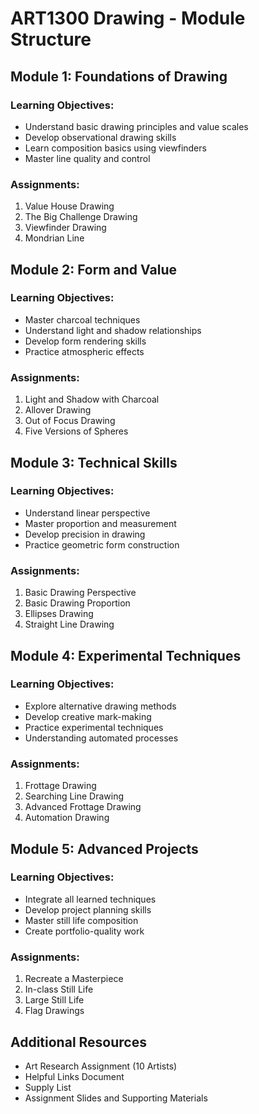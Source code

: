 # ART1300 Drawing - Module Structure

## Module 1: Foundations of Drawing

### Learning Objectives:
- Understand basic drawing principles and value scales
- Develop observational drawing skills
- Learn composition basics using viewfinders
- Master line quality and control

### Assignments:
1. Value House Drawing
2. The Big Challenge Drawing
3. Viewfinder Drawing
4. Mondrian Line

## Module 2: Form and Value

### Learning Objectives:
- Master charcoal techniques
- Understand light and shadow relationships
- Develop form rendering skills
- Practice atmospheric effects

### Assignments:
1. Light and Shadow with Charcoal
2. Allover Drawing
3. Out of Focus Drawing
4. Five Versions of Spheres

## Module 3: Technical Skills

### Learning Objectives:
- Understand linear perspective
- Master proportion and measurement
- Develop precision in drawing
- Practice geometric form construction

### Assignments:
1. Basic Drawing Perspective
2. Basic Drawing Proportion
3. Ellipses Drawing
4. Straight Line Drawing

## Module 4: Experimental Techniques

### Learning Objectives:
- Explore alternative drawing methods
- Develop creative mark-making
- Practice experimental techniques
- Understanding automated processes

### Assignments:
1. Frottage Drawing
2. Searching Line Drawing
3. Advanced Frottage Drawing
4. Automation Drawing

## Module 5: Advanced Projects

### Learning Objectives:
- Integrate all learned techniques
- Develop project planning skills
- Master still life composition
- Create portfolio-quality work

### Assignments:
1. Recreate a Masterpiece
2. In-class Still Life
3. Large Still Life
4. Flag Drawings

## Additional Resources
- Art Research Assignment (10 Artists)
- Helpful Links Document
- Supply List
- Assignment Slides and Supporting Materials